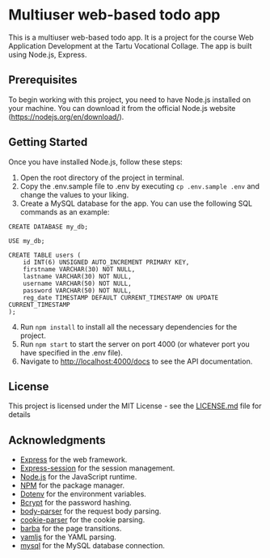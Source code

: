 # Multiuser web-based todo app

This is a multiuser web-based todo app. It is a project for the course Web Application Development at the Tartu
Vocational Collage. The app is built using Node.js, Express.

## Prerequisites

To begin working with this project, you need to have Node.js installed on your machine. You can download it from the official Node.js website (https://nodejs.org/en/download/).


## Getting Started

Once you have installed Node.js, follow these steps:

1. Open the root directory of the project in terminal.
2. Copy the .env.sample file to .env by executing `cp .env.sample .env` and change the values to your liking.
3. Create a MySQL database for the app. You can use the following SQL commands as an example:
 ```mysql
 CREATE DATABASE my_db;
 
 USE my_db;
 
 CREATE TABLE users (
     id INT(6) UNSIGNED AUTO_INCREMENT PRIMARY KEY,
     firstname VARCHAR(30) NOT NULL,
     lastname VARCHAR(30) NOT NULL,
     username VARCHAR(50) NOT NULL,
     password VARCHAR(50) NOT NULL,
     reg_date TIMESTAMP DEFAULT CURRENT_TIMESTAMP ON UPDATE CURRENT_TIMESTAMP
 );
 ```
4. Run `npm install` to install all the necessary dependencies for the project.
5. Run `npm start` to start the server on port 4000 (or whatever port you have specified in the .env file).
6. Navigate to [http://localhost:4000/docs](http://localhost:4000/docs) to see the API documentation.

## License

This project is licensed under the MIT License - see the [LICENSE.md](LICENSE.md) file for details

## Acknowledgments

- [Express](https://expressjs.com/) for the web framework.
- [Express-session](https://www.npmjs.com/package/express-session) for the session management.
- [Node.js](https://nodejs.org/en/) for the JavaScript runtime.
- [NPM](https://www.npmjs.com/) for the package manager.
- [Dotenv](https://www.npmjs.com/package/dotenv) for the environment variables.
- [Bcrypt](https://www.npmjs.com/package/bcrypt) for the password hashing.
- [body-parser](https://www.npmjs.com/package/body-parser) for the request body parsing.
- [cookie-parser](https://www.npmjs.com/package/cookie-parser) for the cookie parsing.
- [barba](https://www.npmjs.com/package/barba) for the page transitions.
- [yamljs](https://www.npmjs.com/package/yamljs) for the YAML parsing.
- [mysql](https://www.npmjs.com/package/mysql2) for the MySQL database connection.
